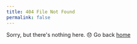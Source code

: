 ```yaml
---
title: 404 File Not Found
permalink: false
---
```


Sorry, but there's nothing here. :disappointed: Go back [home](https://www.dajocarter.com)